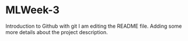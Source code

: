 # MLWeek-3
Introduction to Github with git
I am editing the README file. Adding some more details about the project description.

